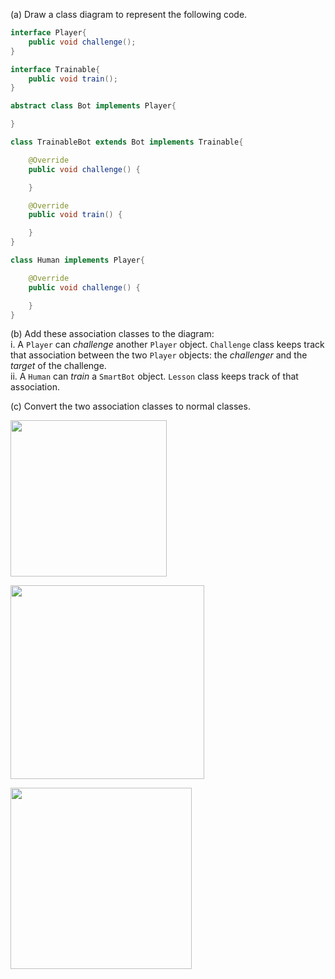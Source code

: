 <panel header=":lock::key: draw class diagram: Player, Bot, etc.">

(a) Draw a class diagram to represent the following code.

```java
interface Player{
    public void challenge();
}

interface Trainable{
    public void train();
}

abstract class Bot implements Player{

}

class TrainableBot extends Bot implements Trainable{

    @Override
    public void challenge() {

    }

    @Override
    public void train() {

    }
}

class Human implements Player{

    @Override
    public void challenge() {

    }
}
```

(b) Add these association classes to the diagram:<br>
i. A `Player` can _challenge_ another `Player` object. `Challenge` class keeps track that association between the two `Player` objects: the _challenger_ and the _target_ of the challenge.<br>
ii. A `Human` can _train_ a `SmartBot` object. `Lesson` class keeps track of that association.


(c) Convert the two association classes to normal classes.

<panel header=":key: (a)">

<img src="{{baseUrl}}/modeling/modelingStructures/classDiagramsAdvanced/images/playerBotA.png" height="250" />
<p/>

<p/>

</panel>
<panel header=":key: (b)">

<img src="{{baseUrl}}/modeling/modelingStructures/classDiagramsAdvanced/images/playerBotB.png" height="310" />
<p/>

<p/>

</panel>
<panel header=":key: (c)">

<img src="{{baseUrl}}/modeling/modelingStructures/classDiagramsAdvanced/images/playerBotC.png" height="290" />
<p/>

<p/>

</panel>

<div slot="answer">



</div>
</question>
</panel>

